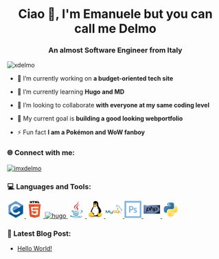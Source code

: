 <h1 align="center">Ciao 👋, I'm Emanuele but you can call me Delmo</h1>
<h3 align="center">An almost Software Engineer from Italy</h3>

<p align="left"> <img src="https://komarev.com/ghpvc/?username=xdelmo&label=Profile%20views&color=0e75b6&style=flat" alt="xdelmo" /> </p>

- 🔭 I’m currently working on **a budget-oriented tech site**

- 🌱 I’m currently learning **Hugo and MD**

- 👯 I’m looking to collaborate **with everyone at my same coding level**

- 🥅 My current goal is **building a good looking webportfolio**

- ⚡ Fun fact **I am a Pokémon and WoW fanboy**

<h3 align="left">🌐 Connect with me:</h3>
<p align="left">
<a href="https://instagram.com/imxdelmo" target="blank"><img align="center" src="https://cdn.jsdelivr.net/npm/simple-icons@3.0.1/icons/instagram.svg" alt="imxdelmo" height="30" width="40" /></a>
</p>

<h3 align="left">💻 Languages and Tools:</h3>
<p align="left"> <a href="https://www.cprogramming.com/" target="_blank"> <img src="https://raw.githubusercontent.com/devicons/devicon/master/icons/c/c-original.svg" alt="c" width="40" height="40"/> </a> <a href="https://www.w3.org/html/" target="_blank"> <img src="https://raw.githubusercontent.com/devicons/devicon/master/icons/html5/html5-original-wordmark.svg" alt="html5" width="40" height="40"/> </a> <a href="https://gohugo.io/" target="_blank"> <img src="https://api.iconify.design/logos-hugo.svg" alt="hugo" width="40" height="40"/> </a> <a href="https://www.java.com" target="_blank"> <img src="https://raw.githubusercontent.com/devicons/devicon/master/icons/java/java-original.svg" alt="java" width="40" height="40"/> </a> <a href="https://www.linux.org/" target="_blank"> <img src="https://raw.githubusercontent.com/devicons/devicon/master/icons/linux/linux-original.svg" alt="linux" width="40" height="40"/> </a> <a href="https://www.mysql.com/" target="_blank"> <img src="https://raw.githubusercontent.com/devicons/devicon/master/icons/mysql/mysql-original-wordmark.svg" alt="mysql" width="40" height="40"/> </a> <a href="https://www.photoshop.com/en" target="_blank"> <img src="https://raw.githubusercontent.com/devicons/devicon/master/icons/photoshop/photoshop-line.svg" alt="photoshop" width="40" height="40"/> </a> <a href="https://www.php.net" target="_blank"> <img src="https://raw.githubusercontent.com/devicons/devicon/master/icons/php/php-original.svg" alt="php" width="40" height="40"/> </a> <a href="https://www.python.org" target="_blank"> <img src="https://raw.githubusercontent.com/devicons/devicon/master/icons/python/python-original.svg" alt="python" width="40" height="40"/> </a> </p>

<h3 align="left">📝 Latest Blog Post:</h3>
<ul>
<li><a href="https://www.techbudget.it/blog/hello-world/">Hello World!</a></li>
</ul>
